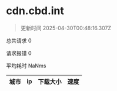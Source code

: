 
  # cdn.cbd.int

  > 更新时间 2025-04-30T00:48:16.307Z
  
  总共请求 0

  请求报错 0

  平均耗时 NaNms

|城市|ip|下载大小|速度|
|-----|----------|---|---|

  